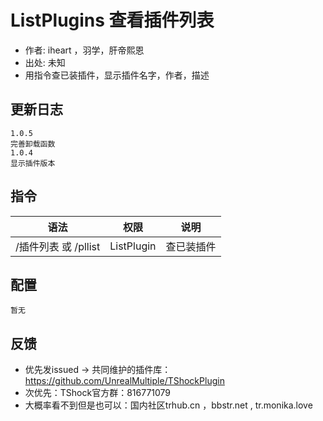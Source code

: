# ListPlugins 查看插件列表

- 作者: iheart ，羽学，肝帝熙恩
- 出处: 未知
- 用指令查已装插件，显示插件名字，作者，描述

## 更新日志

```
1.0.5
完善卸载函数
1.0.4
显示插件版本
```

## 指令

| 语法           |        权限         |   说明   |
| -------------- | :-----------------: | :------: |
| /插件列表 或 /pllist |  ListPlugin  | 查已装插件|

## 配置
```
暂无
```

## 反馈
- 优先发issued -> 共同维护的插件库：https://github.com/UnrealMultiple/TShockPlugin
- 次优先：TShock官方群：816771079
- 大概率看不到但是也可以：国内社区trhub.cn ，bbstr.net , tr.monika.love
